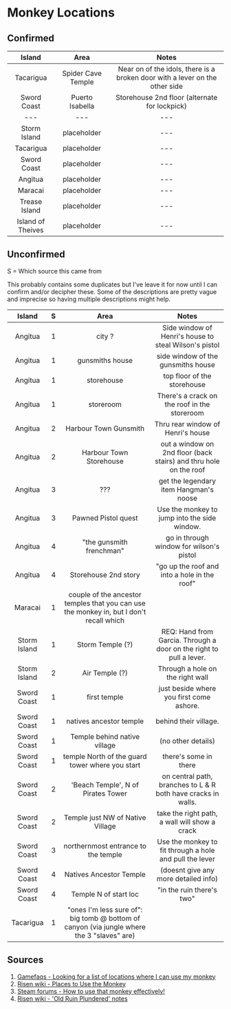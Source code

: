 # Monkey Locations

## Confirmed

| Island            | Area                 | Notes                                                                       |
|:-----------------:|:--------------------:|:---------------------------------------------------------------------------:|
| Tacarigua         | Spider Cave Temple   | Near on of the idols, there is a broken door with a lever on the other side |
| Sword Coast       | Puerto Isabella      | Storehouse 2nd floor (alternate for lockpick)                               |
| ---               | ---                  | --- |
| Storm Island      | placeholder          | --- |
| Tacarigua         | placeholder          | --- |
| Sword Coast       | placeholder          | --- |
| Angitua           | placeholder          | --- |
| Maracai           | placeholder          | --- |
| Trease Island     | placeholder          | --- |
| Island of Theives | placeholder          | --- |

## Unconfirmed

S = Which source this came from

This probably contains some duplicates but I've leave it for now until I can confirm and/or decipher these. Some of the descriptions are pretty vague and imprecise so having multiple descriptions might help.


| Island            | S | Area                     | Notes                                                                   |
|:-----------------:|:-:|:------------------------:|:-----------------------------------------------------------------------:|
| Angitua           | 1 | city ?                   | Side window of Henri's house to steal Wilson's pistol                   |
| Angitua           | 1 | gunsmiths house          | side window of the gunsmiths house                                      |
| Angitua           | 1 | storehouse               |  top floor of the storehouse                                            |
| Angitua           | 1 | storeroom                | There's a crack on the roof in the storeroom                            |
| Angitua           | 2 | Harbour Town Gunsmith    | Thru rear window of Henri's house                                       |
| Angitua           | 2 | Harbour Town Storehouse  | out a window on 2nd floor (back stairs) and thru hole on the roof       |
| Angitua           | 3 | ???                      | get the legendary item Hangman's noose                                  |
| Angitua           | 3 | Pawned Pistol quest      | Use the monkey to jump into the side window.                            |
| Angitua           | 4 | "the gunsmith frenchman" | go in through window for wilson's pistol                                |
| Angitua           | 4 | Storehouse 2nd story     | "go up the roof and into a hole in the roof"                            |
| Maracai           | 1 | couple of the ancestor temples that you can use the monkey in, but I don't recall which |          |
| Storm Island      | 1 | Storm Temple (?)         | REQ: Hand from Garcia. Through a door on the right to pull a lever.     |
| Storm Island      | 2 | Air Temple (?)           | Through a hole on the right wall                                        |
| Sword Coast       | 1 | first temple             |  just beside where you first come ashore.                               |
| Sword Coast       | 1 | natives ancestor temple  | behind their village.                                                   |
| Sword Coast       | 1 | Temple behind native village | (no other details)                                                  |
| Sword Coast       | 1 | temple North of the guard tower where you start | there's some in there                            |
| Sword Coast       | 2 | 'Beach Temple', N of Pirates Tower | on central path, branches to L & R both have cracks in walls. |
| Sword Coast       | 2 | Temple just NW of Native Village | take the right path, a wall will show a crack                   |
| Sword Coast       | 3 | northernmost entrance to the temple | Use the monkey to fit through a hole and pull the lever      |
| Sword Coast       | 4 | Natives Ancestor Temple  | (doesnt give any more detailed info)                                    |
| Sword Coast       | 4 | Temple N of start loc    | "in the ruin there's two"                                               |
| Tacarigua         | 1 | "ones I'm less sure of": big tomb @ bottom of canyon (via jungle where the 3 "slaves" are)   |     |


## Sources

1. [Gamefaqs - Looking for a list of locations where I can use my monkey](https://gamefaqs.gamespot.com/boards/622499-risen-2-dark-waters/62691244)
2. [Risen wiki - Places to Use the Monkey](https://risen.fandom.com/wiki/Monkey#Places_to_Use_the_Monkey)
3. [Steam forums - How to use that monkey effectively!](https://steamcommunity.com/app/40390/discussions/0/619568793791542764/)
4. [Risen wiki - 'Old Ruin Plundered' notes](https://risen.fandom.com/wiki/Tacarigua#Old_Ruin_Plundered)


